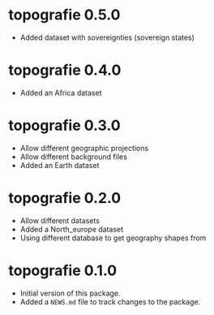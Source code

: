 # topografie 0.5.0

* Added dataset with sovereignties (sovereign states)

# topografie 0.4.0

* Added an Africa dataset

# topografie 0.3.0

* Allow different geographic projections
* Allow different background files
* Added an Earth dataset

# topografie 0.2.0

* Allow different datasets
* Added a North_europe dataset
* Using different database to get geography shapes from

# topografie 0.1.0

* Initial version of this package.
* Added a `NEWS.md` file to track changes to the package.

